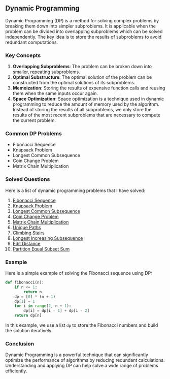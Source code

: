 ## Dynamic Programming

Dynamic Programming (DP) is a method for solving complex problems by breaking them down into simpler subproblems. It is applicable when the problem can be divided into overlapping subproblems which can be solved independently. The key idea is to store the results of subproblems to avoid redundant computations.

### Key Concepts

1. **Overlapping Subproblems**: The problem can be broken down into smaller, repeating subproblems.
2. **Optimal Substructure**: The optimal solution of the problem can be constructed from the optimal solutions of its subproblems.
3. **Memoization**: Storing the results of expensive function calls and reusing them when the same inputs occur again.
4. **Space Optimization**: Space optimization is a technique used in dynamic programming to reduce the amount of memory used by the algorithm. Instead of storing the results of all subproblems, we only store the results of the most recent subproblems that are necessary to compute the current problem.

### Common DP Problems

- Fibonacci Sequence
- Knapsack Problem
- Longest Common Subsequence
- Coin Change Problem
- Matrix Chain Multiplication

### Solved Questions

Here is a list of dynamic programming problems that I have solved:

1. [Fibonacci Sequence](./src/Fibonacci.java)
2. [Knapsack Problem](./src/UnboundedKnapsack.java)
3. [Longest Common Subsequence](./src/LongestCommonSubsequence.java)
4. [Coin Change Problem](./src/CoinChange.java)
5. [Matrix Chain Multiplication](./src/)
6. [Unique Paths](./src/UniquePaths.java)
7. [Climbing Stairs](./src/)
8. [Longest Increasing Subsequence](./src/PrintLCS.java)
9. [Edit Distance](./src/EditDistance.java)
10. [Partition Equal Subset Sum](./src/)

### Example

Here is a simple example of solving the Fibonacci sequence using DP:

```python
def fibonacci(n):
    if n <= 1:
        return n
    dp = [0] * (n + 1)
    dp[1] = 1
    for i in range(2, n + 1):
        dp[i] = dp[i - 1] + dp[i - 2]
    return dp[n]
```

In this example, we use a list `dp` to store the Fibonacci numbers and build the solution iteratively.

### Conclusion

Dynamic Programming is a powerful technique that can significantly optimize the performance of algorithms by reducing redundant calculations. Understanding and applying DP can help solve a wide range of problems efficiently.
